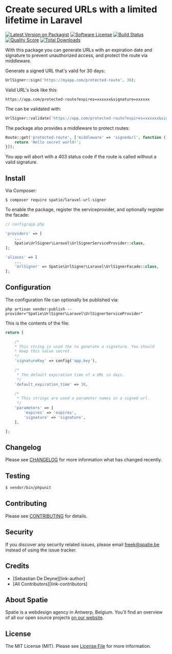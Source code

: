 # Create secured URLs with a limited lifetime in Laravel

[![Latest Version on Packagist](https://img.shields.io/packagist/v/spatie/laravel-url-signer.svg?style=flat-square)](https://packagist.org/packages/spatie/laravel-url-signer)
[![Software License](https://img.shields.io/badge/license-MIT-brightgreen.svg?style=flat-square)](LICENSE.md)
[![Build Status](https://img.shields.io/travis/spatie/laravel-url-signer.svg?style=flat-square)](https://travis-ci.org/spatie/laravel-url-signer)
[![Quality Score](https://img.shields.io/scrutinizer/g/spatie/laravel-url-signer.svg?style=flat-square)](https://scrutinizer-ci.com/g/spatie/laravel-url-signer)
[![Total Downloads](https://img.shields.io/packagist/dt/spatie/laravel-url-signer.svg?style=flat-square)](https://packagist.org/packages/spatie/laravel-url-signer)

With this package you can generate URLs with an expiration date and signature
to prevent unauthorized access, and protect the route via middleware.

Generate a signed URL that's valid for 30 days:

```php
UrlSigner::sign('https://myapp.com/protected-route', 30);
```

Valid URL's look like this:

```
https://app.com/protected-route?expires=xxxxxx&signature=xxxxxx
```

The can be validated with:
```php
UrlSigner::validate('https://app.com/protected-route?expires=xxxxxx&signature=xxxxxx');
```

The package also provides a middleware to protect routes:

```php
Route::get('protected-route', ['middleware' => 'signedurl', function () {
    return 'Hello secret world!';
}]);

```
You app will abort with a 403 status code if the route is called without a valid signature.


## Install

Via Composer:

```
$ composer require spatie/laravel-url-signer
```

To enable the package, register the serviceprovider, and optionally register the facade:

```php
// config/app.php

'providers' => [
    ...
    Spatie\UrlSigner\Laravel\UrlSignerServiceProvider::class,
];

'aliases' => [
    ...
    'UrlSigner' => Spatie\UrlSigner\Laravel\UrlSignerFacade::class,
];
```

## Configuration

The configuration file can optionally be published via:

```
php artisan vendor:publish --provider="Spatie\UrlSigner\Laravel\UrlSignerServiceProvider"
```

This is the contents of the file:

```php
return [

    /*
    * This string is used the to generate a signature. You should
    * keep this value secret.
    */
    'signatureKey' => config('app.key'),

    /*
     * The default expiration time of a URL in days.
     */
    'default_expiration_time' => 30,

    /*
     * This strings are used a parameter names in a signed url.
     */
    'parameters' => [
        'expires' => 'expires',
        'signature' => 'signature',
    ],

];
```

## Changelog

Please see [CHANGELOG](CHANGELOG.md) for more information what has changed recently.

## Testing

``` bash
$ vendor/bin/phpunit
```

## Contributing

Please see [CONTRIBUTING](CONTRIBUTING.md) for details.

## Security

If you discover any security related issues, please email freek@spatie.be instead of using the issue tracker.

## Credits

- [Sebastian De Deyne][link-author]
- [All Contributors][link-contributors]

## About Spatie

Spatie is a webdesign agency in Antwerp, Belgium. You'll find an overview of all our open source projects [on our website](https://spatie.be/opensource).

## License

The MIT License (MIT). Please see [License File](LICENSE.md) for more information.
